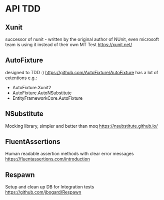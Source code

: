 # API TDD

## Xunit
successor of nunit - written by the original author of NUnit, even microsoft team is using it instead of their own MT Test
https://xunit.net/

## AutoFixture
designed to TDD :)
https://github.com/AutoFixture/AutoFixture
has a lot of extentions e.g.:
- AutoFixture.Xunit2
- AutoFixture.AutoNSubstitute
- EntityFrameworkCore.AutoFixture

## NSubstitute
Mocking library, simpler and better than moq
https://nsubstitute.github.io/

## FluentAssertions
Human readable assertion methods with clear error messages
https://fluentassertions.com/introduction

## Respawn 
Setup and clean up DB for Integration tests
https://github.com/jbogard/Respawn

